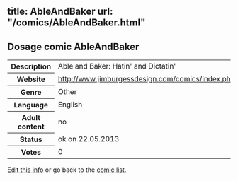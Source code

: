 title: AbleAndBaker
url: "/comics/AbleAndBaker.html"
---
Dosage comic AbleAndBaker
-----------------------------------------

<p id="msg"></p>
<script type="text/javascript">
if (window.location.search === '?edit_info_mail=sent_ok') {
  var elem = document.getElementById("msg");
  elem.innerHTML = 'Edited information sucessfully sent for review, which is usually done daily. Thanks!';
  elem.className = 'ok';
}
</script>
<table class="comicinfo">
<tr>
<th>Description</th><td>Able and Baker: Hatin' and Dictatin'</td>
</tr>
<tr>
<th>Website</th><td><a href="http://www.jimburgessdesign.com/comics/index.php">http://www.jimburgessdesign.com/comics/index.php</a></td>
</tr>
<tr>
<th>Genre</th><td>Other</td>
</tr>
<tr>
<th>Language</th><td>English</td>
</tr>
<tr>
<th>Adult content</th><td>no</td>
</tr>
<tr>
<th>Status</th><td>ok on 22.05.2013</td>
</tr>
<tr>
<th>Votes</th><td>0</td>
</tr>
</table>

[Edit this info](AbleAndBaker_edit.html) or go back to the [comic list](../comic-index.html).
